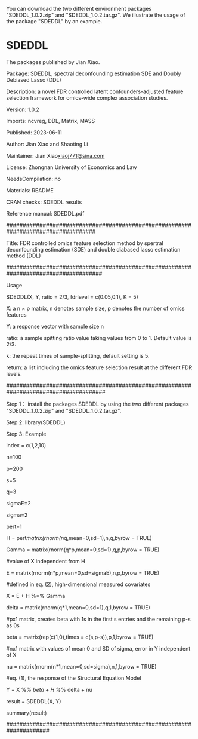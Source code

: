 You can  download the two different environment packages "SDEDDL_1.0.2.zip"  and "SDEDDL_1.0.2.tar.gz".
We illustrate the usage of the package "SDEDDL" by an example.


# SDEDDL
The packages published by Jian  Xiao.

Package: SDEDDL, spectral deconfounding estimation SDE and Doubly Debiased Lasso (DDL)

Description: a novel FDR controlled latent confounders-adjusted feature selection framework for omics-wide complex association studies.

Version: 1.0.2

Imports: ncvreg, DDL, Matrix, MASS

Published: 2023-06-11

Author: Jian Xiao and Shaoting Li

Maintainer: Jian Xiao<xiaoj771@sina.com>

License: Zhongnan University of Economics and Law

NeedsCompilation: no

Materials: README

CRAN checks: SDEDDL results

Reference manual: SDEDDL.pdf

###################################################################################

Title: FDR controlled omics feature selection method by spertral deconfounding estimation (SDE) and double diabased lasso estimation method (DDL)

#####################################################################################

Usage 

SDEDDL(X, Y, ratio = 2/3, fdrlevel = c(0.05,0.1), K = 5) 

X: a n × p matrix, n denotes sample size, p denotes the number of omics features

Y: a response vector with sample size n

ratio: a sample spitting ratio value taking values from 0 to 1. Default value is 2/3.

k: the repeat times of sample-splitting, default setting is 5.

return: a list including the omics feature selection result at the different FDR levels.

######################################################################################

Step 1： install the packages SDEDDL by using the two different packages "SDEDDL_1.0.2.zip"  and "SDEDDL_1.0.2.tar.gz".

Step 2: library(SDEDDL)

Step 3: Example

index = c(1,2,10)

n=100

p=200

s=5

q=3

sigmaE=2

sigma=2

pert=1

H = pert*matrix(rnorm(n*q,mean=0,sd=1),n,q,byrow = TRUE)

Gamma = matrix(rnorm(q*p,mean=0,sd=1),q,p,byrow = TRUE)

#value of X independent from H

E = matrix(rnorm(n*p,mean=0,sd=sigmaE),n,p,byrow = TRUE)

#defined in eq. (2), high-dimensional measured covariates

X = E + H %*% Gamma

delta = matrix(rnorm(q*1,mean=0,sd=1),q,1,byrow = TRUE)

#px1 matrix, creates beta with 1s in the first s entries and the remaining p-s as 0s

beta = matrix(rep(c(1,0),times = c(s,p-s)),p,1,byrow = TRUE)

#nx1 matrix with values of mean 0 and SD of sigma, error in Y independent of X

nu = matrix(rnorm(n*1,mean=0,sd=sigma),n,1,byrow = TRUE)

#eq. (1), the response of the Structural Equation Model

Y = X %*% beta + H %*% delta + nu

result = SDEDDL(X, Y)

summary(result)

#####################################################################
